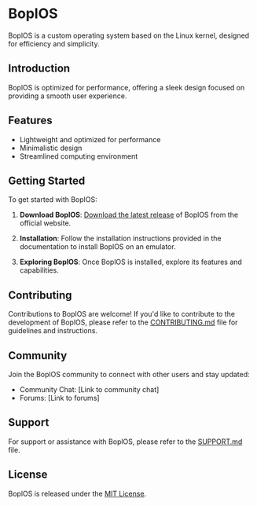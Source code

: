 # BoplOS

BoplOS is a custom operating system based on the Linux kernel, designed for efficiency and simplicity.

## Introduction

BoplOS is optimized for performance, offering a sleek design focused on providing a smooth user experience.

## Features

- Lightweight and optimized for performance
- Minimalistic design
- Streamlined computing environment

## Getting Started

To get started with BoplOS:

1. **Download BoplOS**: [Download the latest release](#) of BoplOS from the official website.
   
2. **Installation**: Follow the installation instructions provided in the documentation to install BoplOS on an emulator.

3. **Exploring BoplOS**: Once BoplOS is installed, explore its features and capabilities.

## Contributing

Contributions to BoplOS are welcome! If you'd like to contribute to the development of BoplOS, please refer to the [CONTRIBUTING.md](CONTRIBUTING.md) file for guidelines and instructions.

## Community

Join the BoplOS community to connect with other users and stay updated:

- Community Chat: [Link to community chat]
- Forums: [Link to forums]

## Support

For support or assistance with BoplOS, please refer to the [SUPPORT.md](SUPPORT.md) file.

## License

BoplOS is released under the [MIT License](LICENSE).
